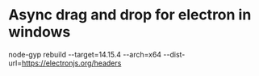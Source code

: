 # Async drag and drop for electron in windows


node-gyp rebuild --target=14.15.4 --arch=x64 --dist-url=https://electronjs.org/headers